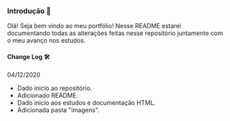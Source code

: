 ### Introdução :wave:

Olá! Seja bem vindo ao meu portfólio!  Nesse README estarei documentando todas as alterações feitas nesse repositório juntamente com o meu avanço nos estudos.

#### Change Log :hammer_and_wrench:

04/12/2020

- Dado inicio ao repositório.
- Adicionado README.
- Dado inicio aos estudos e documentação HTML.
- Adicionada pasta "imagens".





